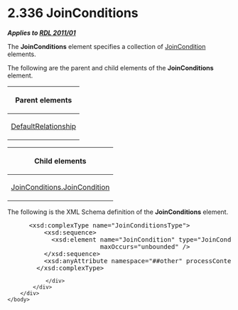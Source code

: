 <html dir="LTR" xmlns:mshelp="http://msdn.microsoft.com/mshelp" xmlns:ddue="http://ddue.schemas.microsoft.com/authoring/2003/5" xmlns:xlink="http://www.w3.org/1999/xlink" xmlns:tool="http://www.microsoft.com/tooltip">
    <head>
        <meta http-equiv="Content-Type" content="text/html; CHARSET=utf-8"></meta>
        <meta name="save" content="history"></meta>
        <title>2.336 JoinConditions</title>
        <xml>
            <mshelp:toctitle title="2.336 JoinConditions"></mshelp:toctitle>
            <mshelp:rltitle title="[MS-RDL]: JoinConditions"></mshelp:rltitle>
            <mshelp:keyword index="A" term="985d44f9-7f65-41d1-942a-7f9028ec4575"></mshelp:keyword>
            <mshelp:attr name="DCSext.ContentType" value="open specification"></mshelp:attr>
            <mshelp:attr name="AssetID" value="985d44f9-7f65-41d1-942a-7f9028ec4575"></mshelp:attr>
            <mshelp:attr name="TopicType" value="kbRef"></mshelp:attr>
            <mshelp:attr name="DCSext.Title" value="[MS-RDL]: JoinConditions" />
        </xml>
    </head>
    <body>
        <div id="header">
            <h1 class="heading">2.336 JoinConditions</h1>
        </div>
        <div id="mainSection">
            <div id="mainBody">
                <div id="allHistory" class="saveHistory"></div>
                <div id="sectionSection0" class="section" name="collapseableSection">
                    

<p><b><i>Applies to </i></b><a href="bf2bab1a-b608-4bcc-b718-1cc1baa9579c.htm"><b><i>RDL 2011/01</i></b></a></p>

<p>The <b>JoinConditions</b> element specifies a collection of <a href="64091774-c185-49ed-821c-9e720b2ee019.htm">JoinCondition</a> elements.</p>

<p>The following are the parent and child elements of the <b>JoinConditions</b>
element.</p>

<table>
 <thead>
  <tr>
   <th>
   <p>Parent elements</p>
   </th>
  </tr>
 </thead>
 <tr>
  <td>
  <p><a href="9fa528f6-2956-4f90-98c8-831aeb45aa26.htm">DefaultRelationship</a></p>
  </td>
 </tr>
</table>

<p> </p>

<table>
 <thead>
  <tr>
   <th>
   <p>Child elements</p>
   </th>
  </tr>
 </thead>
 <tr>
  <td>
  <p><a href="1ad6c40c-0c47-4815-8a7d-3f6c644dbcae.htm">JoinConditions.JoinCondition</a></p>
  </td>
 </tr>
</table>

<p>The following is the XML Schema definition of the <b>JoinConditions</b>
element.</p>

<dl>
<dd>
<div><pre> &lt;xsd:complexType name=&quot;JoinConditionsType&quot;&gt;
     &lt;xsd:sequence&gt;
       &lt;xsd:element name=&quot;JoinCondition&quot; type=&quot;JoinConditionType&quot; minOccurs=&quot;1&quot; 
                    maxOccurs=&quot;unbounded&quot; /&gt;
     &lt;/xsd:sequence&gt;
     &lt;xsd:anyAttribute namespace=&quot;##other&quot; processContents=&quot;lax&quot; /&gt;
   &lt;/xsd:complexType&gt;
</pre></div>
</dd></dl>


                </div>
            </div>
        </div>
    </body>
</html>